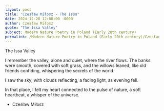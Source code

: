 ```yaml
---
layout: post
title: "Czesław Miłosz - The Issa"
date: 2024-12-28 12:00:00 -0000
author: Czesław Miłosz
quote: "The Issa Valley"
subject: Modern Nature Poetry in Poland (Early 20th century)
permalink: /Modern Nature Poetry in Poland (Early 20th century)/Czesław Miłosz/Czesław Miłosz - The Issa
---
```


The Issa Valley

I remember the valley,
alone and quiet,
where the river flows.
The banks were smooth,
covered with soft grass,
and the willows leaned,
like old friends confiding,
whispering the secrets of the world.

I saw the sky,
with clouds reflecting,
a fading light,
as evening fell.

In that place, I felt
my heart connected
to the pulse of nature,
a soft heartbeat,
a whisper of the universe.


- Czesław Miłosz

